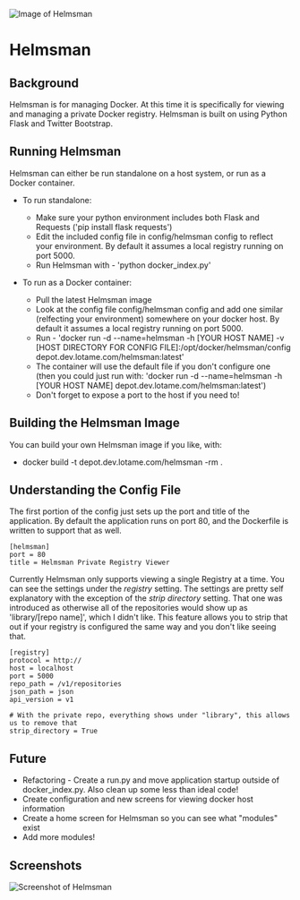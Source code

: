 ![Image of Helmsman](http://s25.postimg.org/43rneebqj/helmsman.png)

Helmsman
==========================

Background
----------

Helmsman is for managing Docker.  At this time it is specifically for viewing and managing a private Docker registry.  Helmsman is built on using Python Flask and Twitter Bootstrap.


Running Helmsman
----------------

Helmsman can either be run standalone on a host system, or run as a Docker container.

* To run standalone:
  * Make sure your python environment includes both Flask and Requests ('pip install flask requests')
  * Edit the included config file in config/helmsman config to reflect your environment.  By default it assumes a local registry running on port 5000.
  * Run Helmsman with - 'python docker_index.py'

* To run as a Docker container:
  * Pull the latest Helmsman image
  * Look at the config file config/helmsman config and add one similar (relfecting your environment) somewhere on your docker host.  By default it assumes a local registry running on port 5000.
  * Run - 'docker run -d  --name=helmsman -h [YOUR HOST NAME] -v [HOST DIRECTORY FOR CONFIG FILE]:/opt/docker/helmsman/config depot.dev.lotame.com/helmsman:latest'
  * The container will use the default file if you don't configure one (then you could just run with: 'docker run -d  --name=helmsman -h [YOUR HOST NAME] depot.dev.lotame.com/helmsman:latest')
  * Don't forget to expose a port to the host if you need to!

Building the Helmsman Image
---------------------------

You can build your own Helmsman image if you like, with:

* docker build -t depot.dev.lotame.com/helmsman -rm .


Understanding the Config File
------------------------------

The first portion of the config just sets up the port and title of the application.  By default the application runs on port 80, and the Dockerfile is written to support that as well.

``` 
[helmsman]
port = 80
title = Helmsman Private Registry Viewer
```

Currently Helmsman only supports viewing a single Registry at a time.  You can see the settings under the *registry* setting.  The settings are pretty self explanatory with the exception of the *strip directory* setting.  That one was introduced as otherwise all of the repositories would show up as 'library/[repo name]', which I didn't like.  This feature allows you to strip that out if your registry is configured the same way and you don't like seeing that.


```
[registry]
protocol = http://
host = localhost
port = 5000
repo_path = /v1/repositories
json_path = json
api_version = v1

# With the private repo, everything shows under "library", this allows us to remove that
strip_directory = True
```

Future
------

* Refactoring - Create a run.py and move application startup outside of docker_index.py.  Also clean up some less than ideal code!
* Create configuration and new screens for viewing docker host information
* Create a home screen for Helmsman so you can see what "modules" exist
* Add more modules!

Screenshots
-----------

![Screenshot of Helmsman](http://s25.postimg.org/4f93r5s6n/Helmsman_screenshot.png)